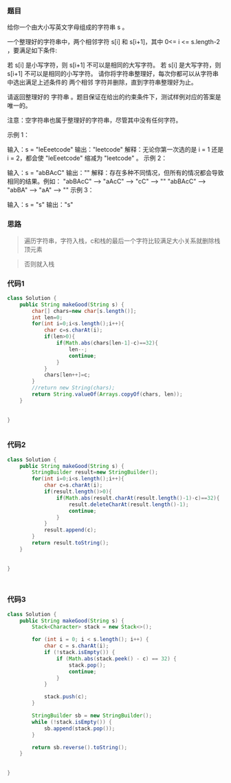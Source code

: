 ### 题目

给你一个由大小写英文字母组成的字符串 s 。

一个整理好的字符串中，两个相邻字符 s[i] 和 s[i+1]，其中 0<= i <= s.length-2 ，要满足如下条件:

若 s[i] 是小写字符，则 s[i+1] 不可以是相同的大写字符。
若 s[i] 是大写字符，则 s[i+1] 不可以是相同的小写字符。
请你将字符串整理好，每次你都可以从字符串中选出满足上述条件的 两个相邻 字符并删除，直到字符串整理好为止。

请返回整理好的 字符串 。题目保证在给出的约束条件下，测试样例对应的答案是唯一的。

注意：空字符串也属于整理好的字符串，尽管其中没有任何字符。

 

示例 1：

输入：s = "leEeetcode"
输出："leetcode"
解释：无论你第一次选的是 i = 1 还是 i = 2，都会使 "leEeetcode" 缩减为 "leetcode" 。
示例 2：

输入：s = "abBAcC"
输出：""
解释：存在多种不同情况，但所有的情况都会导致相同的结果。例如：
"abBAcC" --> "aAcC" --> "cC" --> ""
"abBAcC" --> "abBA" --> "aA" --> ""
示例 3：

输入：s = "s"
输出："s"

### 思路

>遍历字符串，字符入栈，c和栈的最后一个字符比较满足大小关系就删除栈顶元素

> 否则就入栈



### 代码1

```java
class Solution {
    public String makeGood(String s) {
        char[] chars=new char[s.length()];
        int len=0;
        for(int i=0;i<s.length();i++){
            char c=s.charAt(i);
            if(len>0){
                if(Math.abs(chars[len-1]-c)==32){
                    len--;
                    continue;
                }
            }
            chars[len++]=c;
        }
        //return new String(chars);
        return String.valueOf(Arrays.copyOf(chars, len));
    }
    
   
}



```



### 代码2

```java
class Solution {
    public String makeGood(String s) {
        StringBuilder result=new StringBuilder();
        for(int i=0;i<s.length();i++){
            char c=s.charAt(i);
            if(result.length()>0){
                if(Math.abs(result.charAt(result.length()-1)-c)==32){
                    result.deleteCharAt(result.length()-1);
                    continue;
                }
            }
            result.append(c);
        }
        return result.toString();
    }
    
   
}




```



### 代码3

```java
class Solution {
    public String makeGood(String s) {
        Stack<Character> stack = new Stack<>();

        for (int i = 0; i < s.length(); i++) {
            char c = s.charAt(i);
            if (!stack.isEmpty()) {
                if (Math.abs(stack.peek() - c) == 32) {
                    stack.pop();
                    continue;
                }
            }

            stack.push(c);
        }

        StringBuilder sb = new StringBuilder();
        while (!stack.isEmpty()) {
            sb.append(stack.pop());
        }

        return sb.reverse().toString();
    }
    
   
}

```

